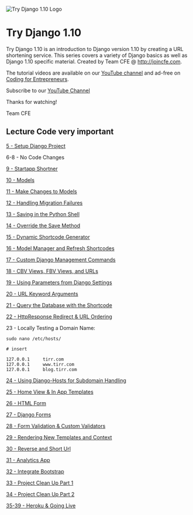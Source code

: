 ![Try Django 1.10 Logo](https://cfe-static.s3.amazonaws.com/media/try-django-110/images/try_django_110.png)

# Try Django 1.10

Try Django 1.10 is an introduction to Django version 1.10 by creating a URL shortening service. This series covers a variety of Django basics as well as Django 1.10 specific material. Created by Team CFE @ http://joincfe.com.

The tutorial videos are available on our [YouTube channel](http://joincfe.com/youtube) and ad-free on [Coding for Entrepreneurs](http://joincfe.com/projects/).

Subscribe to our [YouTube Channel](http://joincfe.com/youtube)

Thanks for watching!

Team CFE


## Lecture Code very important

[5 - Setup Django Project](../../tree/7776a07864dc42bc376959911a25d18ae1ec12c4)

6-8 - No Code Changes

[9 - Startapp Shortner](../../tree/ff1bfa1fd74036b46cda809a9a70821779023187)

[10 - Models](../../tree/c6d3a4daf25c606b7db850b995ee5b802da197ea)

[11 - Make Changes to Models](../../tree/b475382d4ba8ef8147dcc34db35663c74eb8ba48)

[12 - Handling Migration Failures](../../tree/d89ddbcaf69e2e5713e65b3ef198d8235b0fe11b)

[13 - Saving in the Python Shell](../../tree/a1886e283aa93e5773bf9d8b3a43d7c8bbeec448)

[14 - Override the Save Method](../../tree/df51c7d72a0dd6f2000d29d75c7ae47c0e238902)

[15 - Dynamic Shortcode Generator](../../tree/80c177938c6870235d753fc08812ba5aaf954167)

[16 - Model Manager and Refresh Shortcodes](../../tree/a80716e8a684a769bbb5a5816ba4c1e9b6cf7c74)

[17 - Custom Django Management Commands](../../tree/68363d8d54865625a52918da7fd7ccccb59c9351)

[18 - CBV Views, FBV Views, and URLs](../../tree/0d9c6fd90256224e3c40631c54d6e2d399e2f4c8)

[19 - Using Parameters from Django Settings](../../tree/d722a546c97253de8eed1b11627823041e5ba7cb)

[20 - URL Keyword Arguments](../../tree/4997bb63215e00bacc77469042a59f0544671203)

[21 - Query the Database with the Shortcode](../../tree/1f08748f818d12ed7dc42ca518e7d47248433e86)

[22 - HttpResponse Redirect & URL Ordering](../../tree/7e8001091db2de6d1607208fa189919db3a1a060)

23 - Locally Testing a Domain Name:

```
sudo nano /etc/hosts/

# insert 

127.0.0.1     tirr.com
127.0.0.1     www.tirr.com
127.0.0.1     blog.tirr.com
```

[24 - Using Django-Hosts for Subdomain Handling](../../tree/a8204b7763bb737babb4f6a2c59ab39e5d0d80f8)

[25 - Home View & In App Templates](../../tree/da8061f4c180ee7004172dec17989512b12273d8)

[26 - HTML Form](../../tree/a7eda2691566cca6f0a62da2cd9e9c5f49c963c1)

[27 - Django Forms](../../tree/5b86831bdf35ecd2c51268472448940c19185cd1)

[28 - Form Validation & Custom Validators](../../tree/e449621bacaa935b2caabbde133c5f3360691c82)

[29 - Rendering New Templates and Context](../../tree/089d1d31e70e95b3d7f1257f154e48a38747acd4)

[30 - Reverse and Short Url](../../tree/e08f2442e41322cb254b486a036497d7c089c536)

[31 - Analytics App](../../tree/f30a3a6490758a8b553828c4460a85a095b931ed)

[32 - Integrate Bootstrap](../../tree/ede729bd727232866dcadca25511f35799268748)

[33 - Project Clean Up Part 1](../../tree/e6a68ff77edf73dbed6b05c7589a2d79c73f2538)

[34 - Project Clean Up Part 2](../../tree/0dbb3b0eee655981ed642c8626bdb66da3c075a4)

[35-39 - Heroku & Going Live](../../tree/313b758113e5cdc8cd94beea7126eb05ed95294d)

